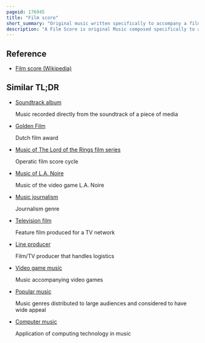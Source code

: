 ```yaml
---
pageid: 176945
title: "Film score"
short_summary: "Original music written specifically to accompany a film, part of the film's soundtrack"
description: "A Film Score is original Music composed specifically to accompany a Film. The Score consists of a Number of orchestral Instrumental or choral Pieces called Cues which are timed to begin and end at specific Points in the Film in Order to enhance the dramatic narrative and emotional Impact of the Scene in Question. Scores are written by one or more Composers under the Guidance of or in Collaboration with the Film's Director or Producer and are then most often performed by an Ensemble of Musicians – usually including an Orchestra or Band, instrumental Soloists, and Choir or Vocalists – known as Playback Singers – and recorded by a Sound Engineer. The Term is less frequently applied to Music written for Media such as live Theatre Television and Radio Programs and Video Games this Music is typically referred to as Soundtrack or incidental Music."
---
```


## Reference

- [Film score (Wikipedia)](https://en.wikipedia.org/?curid=176945)

## Similar TL;DR

- [Soundtrack album](/tldr/en/soundtrack-album)

  Music recorded directly from the soundtrack of a piece of media

- [Golden Film](/tldr/en/golden-film)

  Dutch film award

- [Music of The Lord of the Rings film series](/tldr/en/music-of-the-lord-of-the-rings-film-series)

  Operatic film score cycle

- [Music of L.A. Noire](/tldr/en/music-of-la-noire)

  Music of the video game L.A. Noire

- [Music journalism](/tldr/en/music-journalism)

  Journalism genre

- [Television film](/tldr/en/television-film)

  Feature film produced for a TV network

- [Line producer](/tldr/en/line-producer)

  Film/TV producer that handles logistics

- [Video game music](/tldr/en/video-game-music)

  Music accompanying video games

- [Popular music](/tldr/en/popular-music)

  Music genres distributed to large audiences and considered to have wide appeal

- [Computer music](/tldr/en/computer-music)

  Application of computing technology in music
